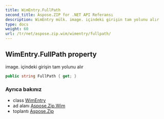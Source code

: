 ```yaml
---
title: WimEntry.FullPath
second_title: Aspose.ZIP for .NET API Referansı
description: WimEntry mülk. image. içindeki girişin tam yolunu alır
type: docs
weight: 60
url: /tr/net/aspose.zip.wim/wimentry/fullpath/
---
```

## WimEntry.FullPath property

image. içindeki girişin tam yolunu alır

```csharp
public string FullPath { get; }
```

### Ayrıca bakınız

* class [WimEntry](../)
* ad alanı [Aspose.Zip.Wim](../../wimentry/)
* toplantı [Aspose.Zip](../../../)


